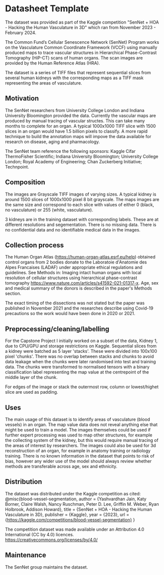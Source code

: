 # Datasheet Template

The dataset was provided as part of the Kaggle competition "SenNet + HOA - Hacking the Human Vasculature in 3D" which ran from November 2023 - February 2024.

The Common Fund’s Cellular Senescence Network (SenNet) Program works on the Vasculature Common Coordinate Framework (VCCF) using manually produced maps to trace vascular structures in Hierarchical Phase-Contrast Tomography (HiP-CT) scans of human organs. The scan images are provided by the Human Reference Atlas (HRA).

The dataset is a series of TIFF files that represent sequential slices from several human kidneys with the corresponding maps as a TIFF mask representing the areas of vasculature.

## Motivation

The SenNet researchers from University College London and Indiana University Bloomington provided the data. Currently the vascular maps are produced by manual tracing of vascular structes. This can take many months to complete for an organ. A typical 1000x1000 TIFF slice with 1500 slices in an organ would have 1.5 billion pixels to classify. A more rapid technique to build the annotation maps will impove the data available for research on disease, aging and pharmacology. 

The SenNet team reference the following sponsors: Kaggle Cifar ThermoFisher Scientific; Indiana University Bloomington; University College London; Royal Academy of Engineering; Chan Zuckerberg Initiative; Technpoint. 

 
## Composition

The images are Grayscale TIFF images of varying sizes. A typical kidney is around 1500 slices of 1000x1000 pixel 8 bit grayscale. The maps images are the same size and correspond to each slice with values of either 0 (black, no vasculature) or 255 (white, vasculature). 

3 kidneys are in the training dataset with corresponding labels. These are at different resolutions and segementation. There is no missing data. There is no confidential data and no identifiable medical data in the images. 


## Collection process

The Human Organ Atlas (https://human-organ-atlas.esrf.eu/help) obtained control organs from 2 bodies donate to the Laboratoie d'Anatomie des Alpes Francaises (LADAF) under appropriate ethical regulations and guidelines. See Methods in: Imaging intact human organs with local resolution of cellular structures using hierarchical phase-contrast tomography https://www.nature.com/articles/s41592-021-01317-x. Age, sex and medical summary of the donors is described in the paper's Methods section.

The exact timing of the dissections was not stated but the paper was published in November 2021 and the researches describe using Covid-19 precautions so the work would have been done in 2020 or 2021.

## Preprocessing/cleaning/labelling

For the Capstone Project I initially worked on a subset of the data, Kidney 1, due to CPU/GPU and storage restrictions on Kaggle. 
Sequential slices from a kidney were batched as 5 layer 'stacks'. These were divided into 100x100 pixel 'chunks'. There was no overlap between stacks and chunks to avoid data leakage when the chunks were later randomised into test and training data. The chunks were transformed to normalised tensors with a binary classification label representing the map value at the centrepoint of the middle layer of the chunk. 

For edges of the image or stack the outermost row, column or lowest/highet slice are used as padding.

 
## Uses

The main usage of this dataset is to identify areas of vasculature (blood vessels) in an organ. The map value data does not reveal anything else that might be used to train a model.
The images themselves could be used if further expert processing was used to map other structures, for example the collecting system of the kidney, but this would require manual tracing of the areas of interest by researchers.
The images could also be used for 3d reconstruction of an organ, for example in anatomy training or radiology training. 
There is no known information in the dataset that points to risk of bias, however any wider use of the model should always review whether methods are transferable across age, sex and ethnicity.  


## Distribution

The dataset was distributed under the Kaggle competition as cited:
@misc{blood-vessel-segmentation,
    author = {Yashvardhan Jain, Katy Borner, Claire Walsh, Nancy Ruschman, Peter D. Lee, Griffin M. Weber, Ryan Holbrook,  Addison Howard},
    title = {SenNet + HOA - Hacking the Human Vasculature in 3D},
    publisher = {Kaggle},
    year = {2023},
    url = {https://kaggle.com/competitions/blood-vessel-segmentation}
}


The competition dataset was made available under an Attribution 4.0 International (CC by 4.0) licences. https://creativecommons.org/licenses/by/4.0/ 

## Maintenance

The SenNet group maintains the dataset.

